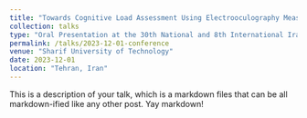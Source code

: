 ```yaml
---
title: "Towards Cognitive Load Assessment Using Electrooculography Measures"
collection: talks
type: "Oral Presentation at the 30th National and 8th International Iranian Conference on Biomedical Engineering (ICBME) 2023"
permalink: /talks/2023-12-01-conference
venue: "Sharif University of Technology"
date: 2023-12-01
location: "Tehran, Iran"
---
```


This is a description of your talk, which is a markdown files that can be all markdown-ified like any other post. Yay markdown!
